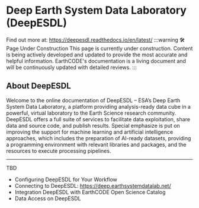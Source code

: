 # Deep Earth System Data Laboratory (DeepESDL)
Find out more at: https://deepesdl.readthedocs.io/en/latest/
:::warning 🛠️ Page Under Construction
This page is currently under construction. Content is being actively developed and updated to provide the most accurate and helpful information.
EarthCODE's documentation is a living document and will be continuously updated with detailed reviews.
:::

## About DeepESDL
Welcome to the online documentation of DeepESDL – ESA’s Deep Earth System Data Laboratory, a platform providing analysis-ready data cube in a powerful, virtual laboratory to the Earth Science research community. DeepESDL offers a full suite of services to facilitate data exploitation, share data and source code, and publish results. Special emphasize is put on improving the support for machine learning and artificial intelligence approaches, which includes the preparation of AI-ready datasets, providing a programming environment with relevant libraries and packages, and the resources to execute processing pipelines.


--- 

TBD

- Configuring DeepESDL for Your Workflow
- Connecting to DeepESDL: https://deep.earthsystemdatalab.net/
- Integration DeepESDL with EarthCODE Open Science Catalog
- Data Access on DeepESDL
